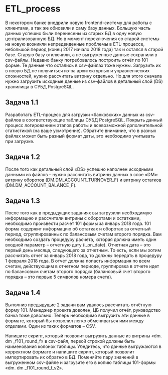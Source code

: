 # ETL_process
В некотором банке внедрили новую frontend-систему для работы с клиентами, а так же обновили и саму базу данных. Большую часть данных успешно были перенесены из старых БД в одну новую централизованную БД.  Но в момент переключения со старой системы на новую возникли непредвиденные проблемы в ETL-процессе, небольшой период (конец 2017 начало 2018 года) так и остался в старой базе. Старую базу отключили, а не выгруженные данные сохранили в csv-файлы. Недавно банку потребовалось построить отчёт по 101 форме. Те данные что остались в csv-файлах тоже нужны. Загрузить их в новую БД не получиться из-за архитектурных и управленческих сложностей, нужно рассчитать витрину отдельно. Но для этого сначала нужно загрузить исходные данные из csv-файлов в детальный слой (DS) хранилища в СУБД PostgreSQL.

 

## Задача 1.1

Разработать ETL-процесс для загрузки «банковских» данных из csv-файлов в соответствующие таблицы СУБД PostgreSQL. Покрыть данный процесс логированием этапов работы и всевозможной дополнительной статистикой (на ваше усмотрение). Обратите внимание, что в разных файлах может быть разный формат даты, это необходимо учитывать при загрузке.

## Задача 1.2

После того как детальный слой «DS» успешно наполнен исходными данными из файлов – нужно рассчитать витрины данных в слое «DM»: витрину оборотов (DM.DM_ACCOUNT_TURNOVER_F) и витрину остатков (DM.DM_ACCOUNT_BALANCE_F).

## Задача 1.3

После того как в предыдущих заданиях вы загрузили необходимую информацию и рассчитали витрины с оборотами и остатками, необходимо произвести расчет 101 формы за январь 2018 года.
101 форма содержит информацию об остатках и оборотах за отчетный период, сгруппированных по балансовым счетам второго порядка. Вам необходимо создать процедуру расчета, которая должна иметь один входной параметр – отчетную дату (i_on_date). Отчетная дата – это первый день месяца, следующего за отчетным. То есть, если мы хотим рассчитать отчет за январь 2018 года, то должны передать в процедуру 1 февраля 2018 года. В отчет должна попасть информация по всем счетам, действующим в отчетном периоде, группировка в отчете идет по балансовым счетам второго порядка (балансовый счет второго порядка – это первые 5 символов номера счета).

## Задача 1.4

Выполнив предыдущие 2 задачи вам удалось рассчитать отчётную форму 101. Менеджер проекта доволен, ЦБ получил отчёт, руководство банка тоже довольно. Теперь необходимо выгрузить эти данные в формате, который бы позволил легко обмениваться ими между отделами. Один из таких форматов – CSV.

Напишите скрипт, который позволит выгрузить данные из витрины «dm. dm _f101_round_f» в csv-файл, первой строкой должны быть наименования колонок таблицы.
Убедитесь, что данные выгружаются в корректном формате и напишите скрипт, который позволит импортировать их обратно в БД. Поменяйте пару значений в выгруженном csv-файле и загрузите его в копию таблицы 101-формы «dm. dm _f101_round_f_v2».

